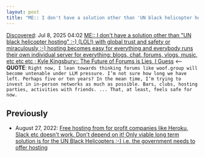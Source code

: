 ```yaml
---
layout: post
title: "ME:: I don't have a solution other than 'UN black helicopter hosting' :-) (LOL!) with global trust and safety or miraculously :-) hosting becomes easy for everything and everybody runs  their own individual server for everything: blogs, chat, forums, vlogs, music, etc etc etc ; Kyle Kingsbury:: The Future of Forums is Lies, I Guess"
---
```

[Discovered](http://rolandtanglao.com/2020/07/29/p1-blogthis-checkvist-list-links-to-blog/): Jul 8, 2025 04:02 [ME:: I don't have a solution other than "UN black helicopter hosting" :-) (LOL!) with global trust and safety or miraculously :-) hosting becomes easy for everything and everybody runs  their own individual server for everything: blogs, chat, forums, vlogs, music, etc etc etc ; Kyle Kingsbury:: The Future of Forums is Lies, I Guess](https://aphyr.com/posts/389-the-future-of-forums-is-lies-i-guess) <-- **QUOTE**: `Right now, I lean towards thinking forums like woof.group will become untenable under LLM pressure. I’m not sure how long we have left. Perhaps five or ten years? In the mean time, I’m trying to invest in in-person networks as much as possible. Bars, clubs, hosting parties, activities with friends. ... That, at least, feels safe for now.`

## Previously 
* August 27, 2022: [Free hosting from for profit companies like Heroku, Slack etc doesn't work. Don't depend on it! Only viable long term solution is for the UN Black Helicopters :-) i.e. the government needs to offer hosting](https://rolandtanglao.com/2022/08/27/p1-free-hosting-private-companies-heroku-slack-does-not-work-bring-on-the-un-black-helicopters-aka-free-government-hosting/)

